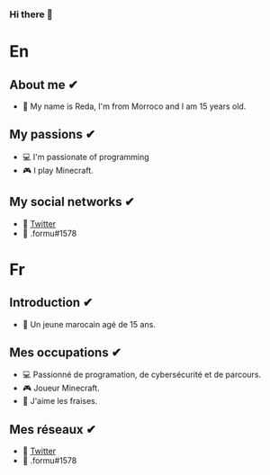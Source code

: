 ### Hi there 👋

# En
## About me ✔
- 🎯 My name is Reda, I'm from Morroco and I am 15 years old.

## My passions ✔
- 💻 I'm passionate of programming 
- 🎮 I play Minecraft.

## My social networks ✔
- 🎈 <a href="https://twitter.com/REDA_AMEZ">Twitter</a> 
- 🎈 .formu#1578 


# Fr
## Introduction ✔
- 🎯 Un jeune marocain agé de 15 ans. 

## Mes occupations ✔
- 💻 Passionné de programation, de cybersécurité et de parcours.
- 🎮 Joueur Minecraft.
- 🍩 J'aime les fraises.

## Mes réseaux ✔
- 🎈 <a href="https://twitter.com/REDA_AMEZ">Twitter</a> 
- 🎈 .formu#1578 
